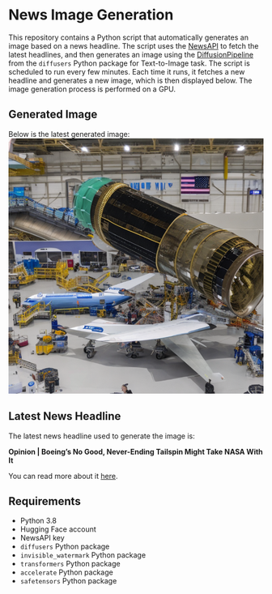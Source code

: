 # News Image Generation
This repository contains a Python script that automatically generates an image based on a news headline. The script uses the [NewsAPI](https://newsapi.org/) to fetch the latest headlines, and then generates an image using the [DiffusionPipeline](https://github.com/huggingface/diffusers) from the `diffusers` Python package for Text-to-Image task.
The script is scheduled to run every few minutes. Each time it runs, it fetches a new headline and generates a new image, which is then displayed below. The image generation process is performed on a GPU.

## Generated Image
Below is the latest generated image:
![Generated Image](image.png)

## Latest News Headline
The latest news headline used to generate the image is:

**Opinion | Boeing’s No Good, Never-Ending Tailspin Might Take NASA With It**

You can read more about it [here](https://news.google.com/rss/articles/CBMif0FVX3lxTE5RV2ZxdjU1ak5vUnh5Tnh2VE5MUTVNUGFDZlBFSC1uV2F3cEpjYXBqWm1aMjFNV1l4Vk9OTE4zd2h0Zk9zRGcwYU1BQW1TUURWN0lKUW1hYmJGdklpSV9vYW1wNHlQTHEyYWM5QVBMM0F3R2xJVWxZSzhYQTRUYUk?oc=5).

## Requirements
- Python 3.8
- Hugging Face account
- NewsAPI key
- `diffusers` Python package
- `invisible_watermark` Python package
- `transformers` Python package
- `accelerate` Python package
- `safetensors` Python package
